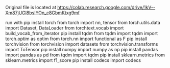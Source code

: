 Original file is located at
    https://colab.research.google.com/drive/1kV--Xm87jUGl8bsIYOn_c8GbmKtxg9mf

<!-- run the following commands on local machine -->
run with
pip install torch
from torch import nn, tensor
from torch.utils.data import Dataset, DataLoader
from torchtext.vocab import build_vocab_from_iterator
pip install tqdm
from tqdm import tqdm
import torch.optim as optim
from torch.nn import functional as F
pip install torchvision
from torchvision import datasets
from torchvision.transforms import ToTensor
pip install numpy
import numpy as np
pip install pandas
import pandas as pd
from tqdm import tqdm
pip install sklearn.metrics
from sklearn.metrics import f1_score
pip install codecs
import codecs


<!-- The folder all the files in .conllu format used for training and testing the model, the file locations may change on different machines so the withopen commands should be changed accordingly. -->
